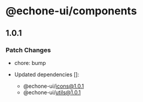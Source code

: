 # @echone-ui/components

## 1.0.1

### Patch Changes

- chore: bump

- Updated dependencies []:
  - @echone-ui/icons@1.0.1
  - @echone-ui/utils@1.0.1
